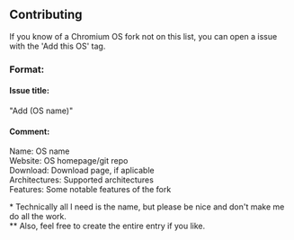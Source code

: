 ## Contributing
If you know of a Chromium OS fork not on this list, you can open a issue with the 'Add this OS' tag.  
### Format:
#### Issue title:  
"Add (OS name)"
#### Comment:  
Name: OS name  
Website: OS homepage/git repo  
Download: Download page, if aplicable  
Architectures: Supported architectures  
Features: Some notable features of the fork  

\* Technically all I need is the name, but please be nice and don't make me do all the work.  
** Also, feel free to create the entire entry if you like.
